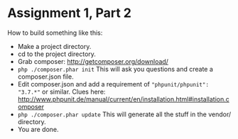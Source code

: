 Assignment 1, Part 2
====================

How to build something like this:

- Make a project directory.
- cd to the project directory.
- Grab composer: http://getcomposer.org/download/
- `php ./composer.phar init` This will ask you questions and create a composer.json file.
- Edit composer.json and add a requirement of `"phpunit/phpunit": "3.7.*"` or similar. Clues here: http://www.phpunit.de/manual/current/en/installation.html#installation.composer
- `php ./composer.phar update` This will generate all the stuff in the vendor/ directory.
- You are done.
